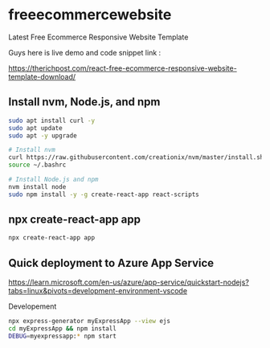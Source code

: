 # freeecommercewebsite

Latest Free Ecommerce Responsive Website Template

Guys here is live demo and code snippet link :

<https://therichpost.com/react-free-ecommerce-responsive-website-template-download/>

## Install nvm, Node.js, and npm

```bash
sudo apt install curl -y 
sudo apt update
sudo apt -y upgrade

# Install nvm
curl https://raw.githubusercontent.com/creationix/nvm/master/install.sh | bash 
source ~/.bashrc

# Install Node.js and npm
nvm install node 
sudo npm install -y -g create-react-app react-scripts
```

## npx create-react-app app

```bash
npx create-react-app app
```

## Quick deployment to Azure App Service

<https://learn.microsoft.com/en-us/azure/app-service/quickstart-nodejs?tabs=linux&pivots=development-environment-vscode>

Developement

```bash
npx express-generator myExpressApp --view ejs
cd myExpressApp && npm install
DEBUG=myexpressapp:* npm start
```
